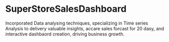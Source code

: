 # SuperStoreSalesDashboard
Incorporated Data analysing techniques, specializing in Time series Analysis to delivery valuable insights, accare sales forcast for 20 dasy, and interactive dashbaord creation, driving business growth.
